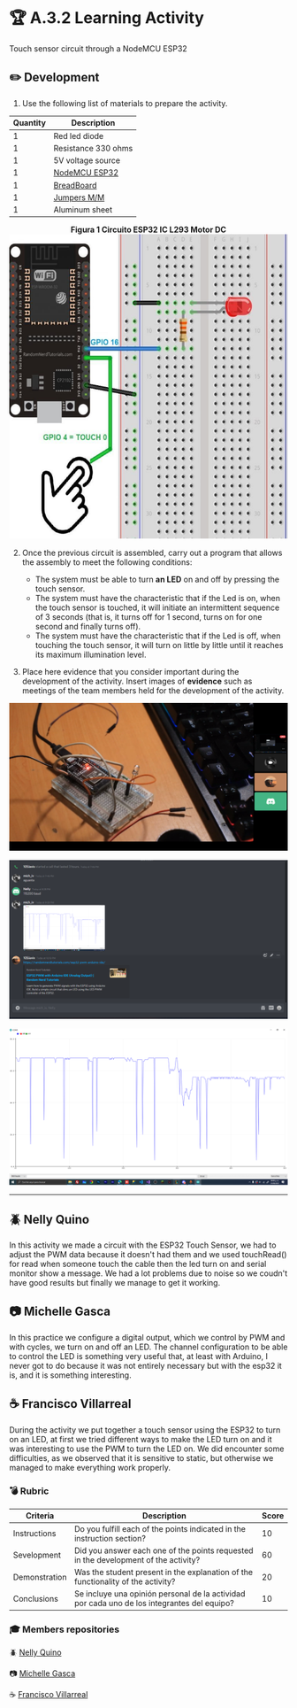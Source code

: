 # :trophy: A.3.2 Learning Activity
Touch sensor circuit through a NodeMCU ESP32

## :pencil2: Development

1. Use the following list of materials to prepare the activity.

| Quantity | Description|
| -------- | -------------------------------------------------------------------------------------------------------------------------------------------------------------------------------------------------------------------------- |
| 1        | Red led diode|
| 1        | Resistance 330 ohms|
| 1        | 5V voltage source|
| 1        | [NodeMCU ESP32](https://www.amazon.com.mx/ESP-32-ESP-32S-ESP-WROOM-32-ESP32-S-desarrollo/dp/B07TBFC75Z/ref=sr_1_2?__mk_es_MX=%C3%85M%C3%85%C5%BD%C3%95%C3%91&dchild=1&keywords=esp32&qid=1599003438&sr=8-2) |
| 1        | [BreadBoard](https://www.amazon.com.mx/Deke-Home-Breadboard-distribuci%C3%B3n-electr%C3%B3nica/dp/B086C9HK7V/ref=sr_1_22?__mk_es_MX=%C3%85M%C3%85%C5%BD%C3%95%C3%91&dchild=1&keywords=breadboard&qid=1599003455&sr=8-22)   |
| 1        | [Jumpers M/M](https://www.amazon.com.mx/ELEGOO-Macho-Hembra-Macho-Macho-Hembra-Hembra-Protoboard/dp/B06ZXSQ5WG/ref=sr_1_1?__mk_es_MX=%C3%85M%C3%85%C5%BD%C3%95%C3%91&dchild=1&keywords=jumper+wires&qid=1599003519&sr=8-1) |
| 1        | Aluminum sheet

<p align="center"> 
    <strong>Figura 1 Circuito ESP32 IC L293 Motor DC</strong>
    <img alt="Logo" src="../img/C3.x_ESP32_Touch_sensitive_led_schematic.jpg"
    width=550 height=550>
</p>

2. Once the previous circuit is assembled, carry out a program that allows the assembly to meet the following conditions:
    - The system must be able to turn **an LED** on and off by pressing the touch sensor.
    - The system must have the characteristic that if the Led is on, when the touch sensor is touched, it will initiate an intermittent sequence of 3 seconds (that is, it turns off for 1 second, turns on for one second and finally turns off).
    - The system must have the characteristic that if the Led is off, when touching the touch sensor, it will turn on little by little until it reaches its maximum illumination level.

3. Place here evidence that you consider important during the development of the activity. Insert images of **evidence** such as meetings of the team members held for the development of the activity.

<p align="center"> 
    <img alt="Logo" src="../img/A3.2Discord1.png" w>
</p>
<p align="center"> 
    <img alt="Logo" src="../img/A3.2Discord2.png" w>
</p>
<p align="center"> 
    <img alt="Logo" src="../img/A3.2Grafica.png" w>
</p>

___

## :beetle: Nelly Quino
<p>In this activity we made a circuit with the ESP32 Touch Sensor, we had to adjust the PWM data because it doesn't had them and we used touchRead() for read when someone touch the cable then the led turn on and serial monitor show a message. We had a lot problems due to noise so we coudn't have good results but finally we manage to get it working.</p>

## :camera: Michelle Gasca
<p>In this practice we configure a digital output, which we control by PWM and with cycles, we turn on and off an LED. The channel configuration to be able to control the LED is something very useful that, at least with Arduino, I never got to do because it was not entirely necessary but with the esp32 it is, and it is something interesting.</p>

## :coffee: Francisco Villarreal 
<p>During the activity we put together a touch sensor using the ESP32 to turn on an LED, at first we tried different ways to make the LED turn on and it was interesting to use the PWM to turn the LED on. We did encounter some difficulties, as we observed that it is sensitive to static, but otherwise we managed to make everything work properly.</p>

### :bomb: Rubric

| Criteria| Description | Score |
| ------------- | -------------------------------------------------------------------------------------------- | ------- |
| Instructions | Do you fulfill each of the points indicated in the instruction section? | 10 |
| Sevelopment    | Did you answer each one of the points requested in the development of the activity?   | 60      |
|Demonstration|Was the student present in the explanation of the functionality of the activity?|20| 
|Conclusions|Se incluye una opinión personal de la actividad por cada uno de los integrantes del equipo?|10|

### :mortar_board: Members repositories
:beetle: [Nelly Quino](https://github.com/NellyQuino/SistemasProgramables)

:camera: [Michelle Gasca](https://github.com/C3XDN/Sistemas-programables)

:coffee: [Francisco Villarreal](https://github.com/FranciscoVF/Sistemas-Programables/)